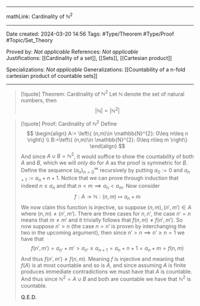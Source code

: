 
---

mathLink: Cardinality of $\mathbb{N}^{ 2}$

---
Date created: 2024-03-20 14:56
Tags: #Type/Theorem  #Type/Proof #Topic/Set_Theory 

Proved by: _Not applicable_
References: _Not applicable_
Justifications: [[Cardinality of a set]], [[Sets]], [[Cartesian product]]

Specializations: _Not applicable_
Generalizations: [[Countability of a n-fold cartesian product of countable sets]]

---  

> [!quote] Theorem: Cardinality of $\mathbb{N}^2$
> Let $\mathbb{N}$ denote the set of natural numbers, then $$ \left| \mathbb{N} \right| =\left| \mathbb{N}^{2} \right|  $$

>[!quote] Proof: Cardinality of $\mathbb{N}^{2}$
>Define $$ \begin{align} A:= \left\{ (n,m)\in \mathbb{N}^{2}: 0\leq m\leq n \right\}  \\ B:=\left\{ (n,m)\in \mathbb{N}^{2}: 0\leq n\leq m  \right\} \end{align} $$ And since $A\cup B= \mathbb{N}^{2}$, it would suffice to show the countability of both $A$ and $B$, which we will only do for $A$ as the proof is symmetric for $B$. Define the sequence $(a_n)^\infty_{n=0}$ recursively by putting $a_{0}:=0$ and $a_{n+1}:=a_{n}+n+1$. Notice that we can prove through induction that indeed $n\leq a_{n}$ and that $n<m \implies a_{n}<a_{m}$. Now consider $$ f:A\to \mathbb{N}: (n,m)\mapsto a_{n}+m $$ We now claim this function is injective, so suppose $(n,m),(n',m')\in A$ where $(n,m)\neq (n',m')$. There are three cases for $n,n'$, the case $n'=n$ means that $m\neq m'$ and it trivially follows that $f(n,m)\neq f(n',m')$. So now suppose $n'>n$ (the case $n>n'$ is proven by interchanging the two in the upcoming argument), then since $n'>n\implies n'\geq n=1$ we have that $$ f(n',m')=a_{n'}+m'>a_{n'}\geq a_{n+1}=a_{n}+n+1=a_{n}+m=f(n,m)  $$ And thus $f(n',m')\neq f(n,m)$. Meaning $f$ is injective and meaning that $f(A)$ is at most countable and so is $A$, and since assuming $A$ is finite produces immediate contradictions we must have that $A$ is countable. And thus since $\mathbb{N}^{2}=A\cup B$ and both are countable we have that $\mathbb{N}^{2}$ is countable.
>
>**Q.E.D.**



